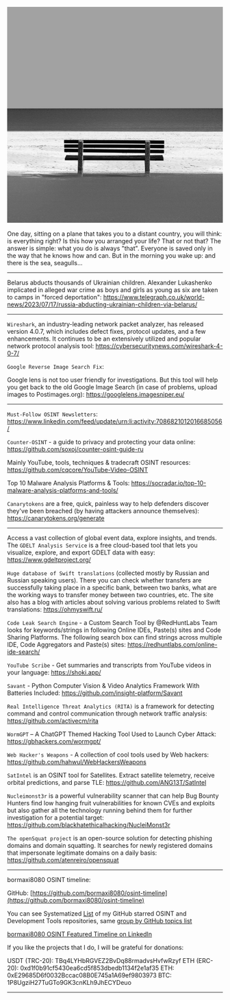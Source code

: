 ![alt text](img/16.jpg)

One day, sitting on a plane that takes you to a distant country, you will think: is everything right? Is this how you arranged your life? That or not that? The answer is simple: what you do is always "that". Everyone is saved only in the way that he knows how and can. But in the morning you wake up: and there is the sea, seagulls...

----

Belarus abducts thousands of Ukrainian children. Alexander Lukashenko implicated in alleged war crime as boys and girls as young as six are taken to camps in "forced deportation": https://www.telegraph.co.uk/world-news/2023/07/17/russia-abducting-ukrainian-children-via-belarus/

----

```Wireshark```, an industry-leading network packet analyzer, has released version 4.0.7, which includes defect fixes, protocol updates, and a few enhancements. It continues to be an extensively utilized and popular network protocol analysis tool: https://cybersecuritynews.com/wireshark-4-0-7/

```Google Reverse Image Search Fix```:

Google lens is not too user friendly for investigations. But this tool will help you get back to the old Google Image Search (in case of problems, upload images to Postimages.org): https://googlelens.imagesniper.eu/

----

```Must-Follow OSINT Newsletters```: https://www.linkedin.com/feed/update/urn:li:activity:7086821012016685056/

```Counter-OSINT``` - a guide to privacy and protecting your data online: https://github.com/soxoj/counter-osint-guide-ru

Mainly YouTube, tools, techniques & tradecraft OSINT resources: https://github.com/cqcore/YouTube-Video-OSINT

Top 10 Malware Analysis Platforms & Tools: https://socradar.io/top-10-malware-analysis-platforms-and-tools/

```Canarytokens``` are a free, quick, painless way to help defenders discover they've been breached (by having attackers announce themselves): https://canarytokens.org/generate

----

Access a vast collection of global event data, explore insights, and trends. The ```GDELT Analysis Service``` is a free cloud-based tool that lets you visualize, explore, and export GDELT data with easy: https://www.gdeltproject.org/

```Huge database of Swift translations``` (collected mostly by Russian and Russian speaking users). There you can check whether transfers are successfully taking place in a specific bank, between two banks, what are the working ways to transfer money between two countries, etc. The site also has a blog with articles about solving various problems related to Swift translations: https://ohmyswift.ru/

```Code Leak Search Engine``` - a Custom Search Tool by @RedHuntLabs Team looks for keywords/strings in following Online IDEs, Paste(s) sites and Code Sharing Platforms. The following search box can find strings across multiple IDE, Code Aggregators and Paste(s) sites: https://redhuntlabs.com/online-ide-search/

```YouTube Scribe``` - Get summaries and transcripts from YouTube videos in your language: https://shoki.app/

```Savant``` - Python Computer Vision & Video Analytics Framework With Batteries Included: https://github.com/insight-platform/Savant

```Real Intelligence Threat Analytics (RITA)``` is a framework for detecting command and control communication through network traffic analysis: https://github.com/activecm/rita

```WormGPT``` – A ChatGPT Themed Hacking Tool Used to Launch Cyber Attack: https://gbhackers.com/wormgpt/

```Web Hacker's Weapons``` - A collection of cool tools used by Web hackers: https://github.com/hahwul/WebHackersWeapons

```SatIntel``` is an OSINT tool for Satellites. Extract satellite telemetry, receive orbital predictions, and parse TLE: https://github.com/ANG13T/SatIntel

```Nucleimonst3r``` is a powerful vulnerability scanner that can help Bug Bounty Hunters find low hanging fruit vulnerabilities for known CVEs and exploits but also gather all the technology running behind them for further investigation for a potential target: https://github.com/blackhatethicalhacking/NucleiMonst3r

```The openSquat project``` is an open-source solution for detecting phishing domains and domain squatting. It searches for newly registered domains that impersonate legitimate domains on a daily basis: https://github.com/atenreiro/opensquat

----

bormaxi8080 OSINT timeline:

GitHub: [https://github.com/bormaxi8080/osint-timeline](https://github.com/bormaxi8080/osint-timeline)

You can see Systematized [List](https://github.com/bormaxi8080/github-starred-repos-builder/blob/main/starred_repos.md) of my GitHub starred OSINT and Development Tools repositories, same [group by GitHub topics list](https://github.com/bormaxi8080/starred)

[bormaxi8080 OSINT Featured Timeline on LinkedIn](https://www.linkedin.com/in/osintech/details/featured/)

If you like the projects that I do, I will be grateful for donations:

USDT (TRC-20): TBq4LYHbRGVEZ2BvDq88rmadvsHvfwRzyf
ETH (ERC-20): 0xd1f0b91cf5430ea6cd5f853dbedb1134f2e1af35
ETH: 0xE29685D6f0032Bccac08B0E745a1A69ef9803973
BTC: 1P8UgziH27TuGTo9GK3cnKLh9JhECYDeuo

----
